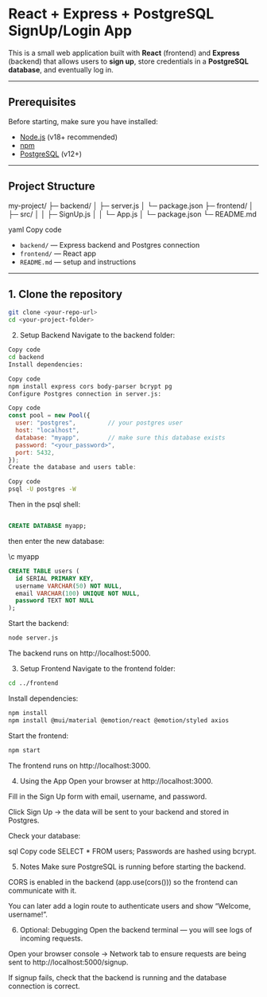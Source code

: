 # React + Express + PostgreSQL SignUp/Login App

This is a small web application built with **React** (frontend) and **Express** (backend) that allows users to **sign up**, store credentials in a **PostgreSQL database**, and eventually log in.

---

## Prerequisites

Before starting, make sure you have installed:

- [Node.js](https://nodejs.org/en/) (v18+ recommended)
- [npm](https://www.npmjs.com/)
- [PostgreSQL](https://www.postgresql.org/) (v12+)

---

## Project Structure

my-project/
├─ backend/
│ ├─ server.js
│ └─ package.json
├─ frontend/
│ ├─ src/
│ │ ├─ SignUp.js
│ │ └─ App.js
│ └─ package.json
└─ README.md

yaml
Copy code

- `backend/` — Express backend and Postgres connection
- `frontend/` — React app
- `README.md` — setup and instructions

---

## 1. Clone the repository

```bash
git clone <your-repo-url>
cd <your-project-folder>
```

2. Setup Backend
Navigate to the backend folder:

```bash
Copy code
cd backend
Install dependencies:
```

```bash
Copy code
npm install express cors body-parser bcrypt pg 
Configure Postgres connection in server.js:
```

```js
Copy code
const pool = new Pool({
  user: "postgres",         // your postgres user
  host: "localhost",
  database: "myapp",        // make sure this database exists
  password: "<your_password>",
  port: 5432,
});
Create the database and users table:
```
```bash
Copy code
psql -U postgres -W
```

Then in the psql shell:

```sql

CREATE DATABASE myapp;

```
then enter the new database:

\c myapp

```sql
CREATE TABLE users (
  id SERIAL PRIMARY KEY,
  username VARCHAR(50) NOT NULL,
  email VARCHAR(100) UNIQUE NOT NULL,
  password TEXT NOT NULL
);
```

Start the backend:

```bash
node server.js
```
The backend runs on http://localhost:5000.

3. Setup Frontend
Navigate to the frontend folder:

```bash
cd ../frontend
```
Install dependencies:


```bash
npm install
npm install @mui/material @emotion/react @emotion/styled axios
```
Start the frontend:

```bash
npm start
```
The frontend runs on http://localhost:3000.


4. Using the App
Open your browser at http://localhost:3000.

Fill in the Sign Up form with email, username, and password.

Click Sign Up → the data will be sent to your backend and stored in Postgres.

Check your database:

sql
Copy code
SELECT * FROM users;
Passwords are hashed using bcrypt.

5. Notes
Make sure PostgreSQL is running before starting the backend.

CORS is enabled in the backend (app.use(cors())) so the frontend can communicate with it.

You can later add a login route to authenticate users and show “Welcome, username!”.

6. Optional: Debugging
Open the backend terminal — you will see logs of incoming requests.

Open your browser console → Network tab to ensure requests are being sent to http://localhost:5000/signup.

If signup fails, check that the backend is running and the database connection is correct.
